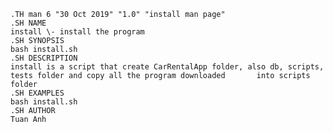     .TH man 6 "30 Oct 2019" "1.0" "install man page"
    .SH NAME
    install \- install the program 
    .SH SYNOPSIS
    bash install.sh
    .SH DESCRIPTION 
    install is a script that create CarRentalApp folder, also db, scripts, tests folder and copy all the program downloaded       into scripts folder
    .SH EXAMPLES 
    bash install.sh 
    .SH AUTHOR
    Tuan Anh
